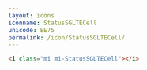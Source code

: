 ```yaml
---
layout: icons
iconname: StatusSGLTECell
unicode: EE75
permalink: /icon/StatusSGLTECell/
---
```


``` html
<i class="mi mi-StatusSGLTECell"></i>
```
